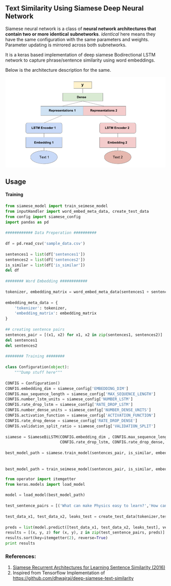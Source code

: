 ## Text Similarity Using Siamese Deep Neural Network

Siamese neural network is a class of **neural network architectures that contain two or more** **identical** **subnetworks**. *identical* here means they have the same configuration with the same parameters 
and weights. Parameter updating is mirrored across both subnetworks.

It is a keras based implementation of deep siamese Bodirectional LSTM network to capture phrase/sentence similarity using word embeddings.

Below is the architecture description for the same.

![rch_imag](images/arch_image.png)



## Usage

#### Training

```python
from siamese_model import train_seimese_model
from inputHandler import word_embed_meta_data, create_test_data
from config import siamese_config
import pandas as pd

############ Data Preperation ##########

df = pd.read_csv('sample_data.csv')

sentences1 = list(df['sentences1'])
sentences2 = list(df['sentences2'])
is_similar = list(df['is_similar'])
del df

######## Word Embedding ############

tokenizer, embedding_matrix = word_embed_meta_data(sentences1 + sentences2,  siamese_config['EMBEDDING_DIM'])

embedding_meta_data = {
	'tokenizer': tokenizer,
	'embedding_matrix': embedding_matrix
}

## creating sentence pairs
sentences_pair = [(x1, x2) for x1, x2 in zip(sentences1, sentences2)]
del sentences1
del sentences2

######## Training ########

class Configuration(object):
    """Dump stuff here"""

CONFIG = Configuration()
CONFIG.embedding_dim = siamese_config['EMBEDDING_DIM']
CONFIG.max_sequence_length = siamese_config['MAX_SEQUENCE_LENGTH']
CONFIG.number_lstm_units = siamese_config['NUMBER_LSTM']
CONFIG.rate_drop_lstm = siamese_config['RATE_DROP_LSTM']
CONFIG.number_dense_units = siamese_config['NUMBER_DENSE_UNITS']
CONFIG.activation_function = siamese_config['ACTIVATION_FUNCTION']
CONFIG.rate_drop_dense = siamese_config['RATE_DROP_DENSE']
CONFIG.validation_split_ratio = siamese_config['VALIDATION_SPLIT']

siamese = SiameseBiLSTM(CONFIG.embedding_dim , CONFIG.max_sequence_length, CONFIG.number_lstm_units , CONFIG.number_dense_units, 
					    CONFIG.rate_drop_lstm, CONFIG.rate_drop_dense, CONFIG.activation_function, CONFIG.validation_split_ratio)

best_model_path = siamese.train_model(sentences_pair, is_similar, embedding_meta_data, model_save_directory='./')


best_model_path = train_seimese_model(sentences_pair, is_similar, embedding_meta_data, model_save_directory='./')
```

```python
from operator import itemgetter
from keras.models import load_model

model = load_model(best_model_path)

test_sentence_pairs = [('What can make Physics easy to learn?','How can you make physics easy to learn?'),('How many times a day do a clocks hands overlap?','What does it mean that every time I look at the clock the numbers are the same?')]

test_data_x1, test_data_x2, leaks_test = create_test_data(tokenizer,test_sentence_pairs,  siamese_config['MAX_SEQUENCE_LENGTH'])

preds = list(model.predict([test_data_x1, test_data_x2, leaks_test], verbose=1).ravel())
results = [(x, y, z) for (x, y), z in zip(test_sentence_pairs, preds)]
results.sort(key=itemgetter(2), reverse=True)
print results
```

### References:

1. [Siamese Recurrent Architectures for Learning Sentence Similarity (2016)](https://www.aaai.org/ocs/index.php/AAAI/AAAI16/paper/view/12195)
2. Inspired from Tensorflow Implementation of  https://github.com/dhwajraj/deep-siamese-text-similarity